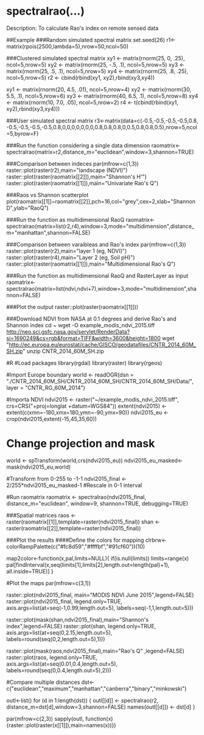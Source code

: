 # spectralrao(...)
 Description: To calculate Rao's index on remote sensed data

##Example
###Random simulated spectral matrix
set.seed(26)
r1<-matrix(rpois(2500,lambda=5),nrow=50,ncol=50)

###Clustered simulated spectral matrix
xy1 <- matrix(rnorm(25, 0, .25), ncol=5,nrow=5)
xy2 <- matrix(rnorm(25, -.5, .1), ncol=5,nrow=5)
xy3 <- matrix(rnorm(25, .5, .1), ncol=5,nrow=5)
xy4 <- matrix(rnorm(25, .8, .25), ncol=5,nrow=5)
r2 <- cbind(rbind(xy1, xy2),rbind(xy3,xy4))

xy1 <- matrix(rnorm(20, 4.5, .01), ncol=5,nrow=4)
xy2 <- matrix(rnorm(30, 5.5, .1), ncol=5,nrow=6)
xy3 <- matrix(rnorm(40, 6.5, .1), ncol=5,nrow=8)
xy4 <- matrix(rnorm(10, 7.0, .05), ncol=5,nrow=2)
r4 <- t(cbind(rbind(xy1, xy2),rbind(xy3,xy4)))

###User simulated spectral matrix
r3<-matrix(data=c(-0.5,-0.5,-0.5,-0.5,0.8, -0.5,-0.5,-0.5,-0.5,0.8,0,0,0,0,0,0,0,0.8,0.8,0.8,0,0.5,0.8,0.8,0.5),nrow=5,ncol=5,byrow=F)


###Run the function considering a single data dimension
raomatrix<-spectralrao(matrix=r2,distance_m="euclidean",window=3,shannon=TRUE)

###Comparison between indeces
par(mfrow=c(1,3))
raster::plot(raster(r2),main="landscape (NDVI)")
raster::plot(raster(raomatrix[[2]]),main="Shannon's H'")
raster::plot(raster(raomatrix[[1]]),main="Univariate Rao's Q")

###Raos vs Shannon scatterplot
plot(raomatrix[[1]]~raomatrix[[2]],pch=16,col="grey",cex=2,xlab="ShannonD",ylab="RaoQ")

###Run the function as multidimensional RaoQ
raomatrix<-spectralrao(matrix=list(r2,r4),window=3,mode="multidimension",distance_m="manhattan",shannon=FALSE)

###Comparison between varaibleas and Rao's index
par(mfrow=c(1,3))
raster::plot(raster(r2),main="layer 1 (eg, NDVI)")
raster::plot(raster(r4),main="Layer 2 (eg, Soil pH)")
raster::plot(raster(raomatrix[[1]]),main="Multidimensional Rao's Q")

###Run the function as multidimensional RaoQ and RasterLayer as input
raomatrix<-spectralrao(matrix=list(ndvi,ndvi+7),window=3,mode="multidimension",shannon=FALSE)

###Plot the output
raster::plot(raster(raomatrix[[1]]))

###Download NDVI from NASA at 0.1 degrees and derive Rao's and Shannon index
cd ~
wget -O example_modis_ndvi_2015.tiff http://neo.sci.gsfc.nasa.gov/servlet/RenderData?si=1690249&cs=rgb&format=TIFF&width=3600&height=1800
wget "http://ec.europa.eu/eurostat/cache/GISCO/geodatafiles/CNTR_2014_60M_SH.zip"
unzip CNTR_2014_60M_SH.zip

#R
#Load packages
library(rgdal)
library(raster)
library(rgeos)

#Import Europe boundary
world <- readOGR(dsn = "./CNTR_2014_60M_SH/CNTR_2014_60M_SH/CNTR_2014_60M_SH/Data/", layer = "CNTR_RG_60M_2014")

#Importa NDVI
ndvi2015 <- raster("~/example_modis_ndvi_2015.tiff", crs=CRS("+proj=longlat +datum=WGS84"))
extent(ndvi2015) <- extent(c(xmn=-180,xmx=180,ymn=-90,ymx=90))
ndvi2015_eu <- crop(ndvi2015,extent(-15,45,35,60))

# Change projection and mask
world <- spTransform(world,crs(ndvi2015_eu))
ndvi2015_eu_masked<-mask(ndvi2015_eu,world)

#Transform from 0-255 to -1-1
ndvi2015_final <- 2/255*ndvi2015_eu_masked-1 #Rescale in 0-1 interval

#Run raomatrix
raomatrix <- spectralrao(ndvi2015_final, distance_m="euclidean", window=9, shannon=TRUE, debugging=TRUE)

###Spatial matrices
raos <- raster(raomatrix[[1]],template=raster(ndvi2015_final))
shan <- raster(raomatrix[[2]],template=raster(ndvi2015_final))

###Plot the results
####Define the colors for mapping
clrbrw<-colorRampPalette(c("#fc8d59","#ffffbf","#91cf60"))(10)

map2color<-function(x,pal,limits=NULL){
  if(is.null(limits)) limits=range(x)
    pal[findInterval(x,seq(limits[1],limits[2],length.out=length(pal)+1), all.inside=TRUE)]
}

#Plot the maps
par(mfrow=c(3,1))

raster::plot(ndvi2015_final, main="MODIS NDVI June 2015",legend=FALSE)
raster::plot(ndvi2015_final, legend.only=TRUE, axis.args=list(at=seq(-1,0.99,length.out=5), labels=seq(-1,1,length.out=5)))

raster::plot(mask(shan,ndvi2015_final),main="Shannon's index",legend=FALSE)
raster::plot(shan, legend.only=TRUE, axis.args=list(at=seq(0,2.15,length.out=5), labels=round(seq(0,2,length.out=5),1)))

raster::plot(mask(raos,ndvi2015_final),main="Rao's Q"
,legend=FALSE)
raster::plot(raos, legend.only=TRUE, axis.args=list(at=seq(0.01,0.4,length.out=5), labels=round(seq(0,0.4,length.out=5),2)))

#Compare multiple distances
dst<-c("euclidean","maximum","manhattan","canberra","binary","minkowski")

outl<-list()
for (d in 1:length(dst)) {
    outl[[d]] <- spectralrao(r2, distance_m=dst[d],window=3,shannon=FALSE)
    names(outl[[d]]) <- dst[d]
}

par(mfrow=c(2,3))
sapply(outl, function(x) {raster::plot(raster(x[[1]]),main=names(x))})
